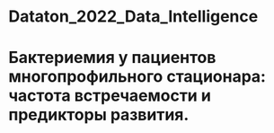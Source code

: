 # Dataton_2022_Data_Intelligence
# Бактериемия у пациентов многопрофильного стационара: частота встречаемости и предикторы развития.
